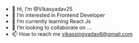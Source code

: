 - 👋 Hi, I’m @Vikasyadav25
- 👀 I’m interested in Frontend Developer
- 🌱 I’m currently learning React Js
- 💞️ I’m looking to collaborate on ...
- 📫 How to reach me vikassingyadav6@gmail.com


